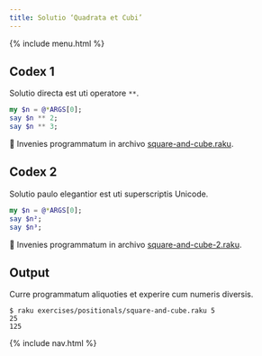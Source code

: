 ```yaml
---
title: Solutio ‘Quadrata et Cubi’
---
```


{% include menu.html %}

## Codex 1

Solutio directa est uti operatore `**`.

```raku
my $n = @*ARGS[0];
say $n ** 2;
say $n ** 3;
```

🦋 Invenies programmatum in archivo [square-and-cube.raku](https://github.com/ash/raku-course/blob/master/exercises/positionals/square-and-cube.raku).

## Codex 2

Solutio paulo elegantior est uti superscriptis Unicode.

```raku
my $n = @*ARGS[0];
say $n²;
say $n³;
```

🦋 Invenies programmatum in archivo [square-and-cube-2.raku](https://github.com/ash/raku-course/blob/master/exercises/positionals/square-and-cube-2.raku).

## Output

Curre programmatum aliquoties et experire cum numeris diversis.

```console
$ raku exercises/positionals/square-and-cube.raku 5
25
125
```

{% include nav.html %}